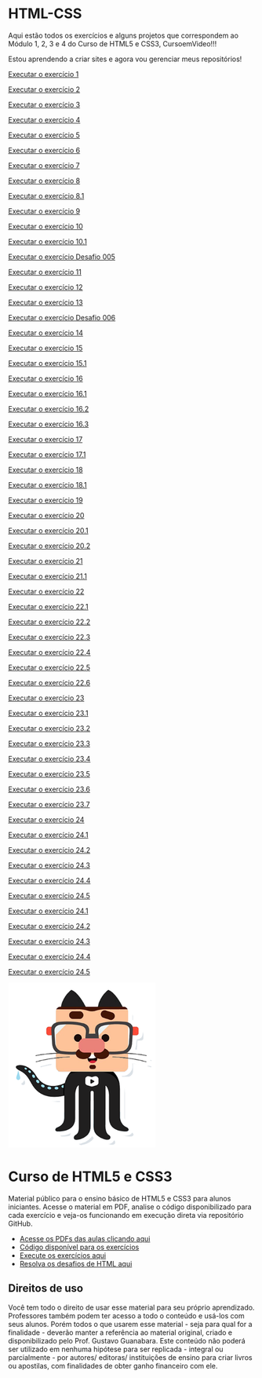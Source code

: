 # HTML-CSS
 Aqui estão todos os exercícios e alguns projetos que correspondem ao Módulo 1, 2, 3 e 4 do 
 Curso de HTML5 e CSS3, CursoemVideo!!!

 Estou aprendendo a criar sites e agora vou gerenciar meus repositórios!

 <a href= "https://anajulialeite.github.io/HTML-CSS/Exercícios/Exercício 1/index.html">Executar o exercício 1</a>

 <a href= "https://anajulialeite.github.io/HTML-CSS/Exercícios/Exercício 2/index.html">Executar o exercício 2</a>

 <a href= "https://anajulialeite.github.io/HTML-CSS/Exercícios/Exercício 3/index.html">Executar o exercício 3</a>

 <a href= "https://anajulialeite.github.io/HTML-CSS/Exercícios/Exercício 4/index.html">Executar o exercício 4</a>

 <a href= "https://anajulialeite.github.io/HTML-CSS/Exercícios/Exercício 5/index.html">Executar o exercício 5</a>

 <a href= "https://anajulialeite.github.io/HTML-CSS/Exercícios/Exercício 6/index.html">Executar o exercício 6</a>

 <a href= "https://anajulialeite.github.io/HTML-CSS/Exercícios/Exercício 7/index.html">Executar o exercício 7</a>

 <a href= "https://anajulialeite.github.io/HTML-CSS/Exercícios/Exercício 8/index.html">Executar o exercício 8</a>

 <a href= "https://anajulialeite.github.io/HTML-CSS/Exercícios/Exercício 8.1/index.html">Executar o exercício 8.1</a>

<a href= "https://anajulialeite.github.io/HTML-CSS/Exercícios/Exercício 9/index.html">Executar o exercício 9</a>

<a href= "https://anajulialeite.github.io/HTML-CSS/Exercícios/Exercício 10/index.html">Executar o exercício 10</a>

<a href= "https://anajulialeite.github.io/HTML-CSS/Exercícios/Exercício 10/pag002.html">Executar o exercício 10.1</a>

<a href= "https://anajulialeite.github.io/HTML-CSS/Desafio/Desafio 005/Desafio005.html">Executar o exercício Desafio 005</a>

<a href= "https://anajulialeite.github.io/HTML-CSS/Exercícios/Exercício 11/index.html">Executar o exercício 11</a>

<a href= "https://anajulialeite.github.io/HTML-CSS/Exercícios/Exercício 12/index.html">Executar o exercício 12</a>

<a href= "https://anajulialeite.github.io/HTML-CSS/Exercícios/Exercício 13/index.html">Executar o exercício 13</a>

<a href= "https://anajulialeite.github.io/HTML-CSS/Desafio/Desafio 006/index.html">Executar o exercício Desafio 006</a>

<a href= "https://anajulialeite.github.io/HTML-CSS/Exercícios/Exercício 14/index.html">Executar o exercício 14</a>

<a href= "https://anajulialeite.github.io/HTML-CSS/Exercícios/Exercício 15/index.html">Executar o exercício 15</a>

<a href= "https://anajulialeite.github.io/HTML-CSS/Exercícios/Exercício 15/pagina2.html">Executar o exercício 15.1</a>

<a href= "https://anajulialeite.github.io/HTML-CSS/Exercícios/Exercício 16/cor01.html">Executar o exercício 16</a>

<a href= "https://anajulialeite.github.io/HTML-CSS/Exercícios/Exercício 16/cor02.html">Executar o exercício 16.1</a>

<a href= "https://anajulialeite.github.io/HTML-CSS/Exercícios/Exercício 16/cor03.html">Executar o exercício 16.2</a>

<a href= "https://anajulialeite.github.io/HTML-CSS/Exercícios/Exercício 16/cor04.html">Executar o exercício 16.3</a>

<a href= "https://anajulialeite.github.io/HTML-CSS/Exercícios/Exercício 17/fonte01.html">Executar o exercício 17</a>

<a href= "https://anajulialeite.github.io/HTML-CSS/Exercícios/Exercício 17/fonte02.html">Executar o exercício 17.1</a>

<a href= "https://anajulialeite.github.io/HTML-CSS/Exercícios/Exercício 18/fonte01.html">Executar o exercício 18</a>

<a href= "https://anajulialeite.github.io/HTML-CSS/Exercícios/Exercício 18/fonte02.html">Executar o exercício 18.1</a>

<a href= "https://anajulialeite.github.io/HTML-CSS/Exercícios/Exercício 19/seletor01.html">Executar o exercício 19</a>

<a href= "https://anajulialeite.github.io/HTML-CSS/Exercícios/Exercício 20/hover.html">Executar o exercício 20</a>

<a href= "https://anajulialeite.github.io/HTML-CSS/Exercícios/Exercício 20/links.html">Executar o exercício 20.1</a>

<a href= "https://anajulialeite.github.io/HTML-CSS/Exercícios/Exercício 20/pseudoclasses.html">Executar o exercício 20.2</a>

<a href= "https://anajulialeite.github.io/HTML-CSS/Exercícios/Exercício 21/caixa01.html">Executar o exercício 21</a>

<a href= "https://anajulialeite.github.io/HTML-CSS/Exercícios/Exercício 21/caixa02.html">Executar o exercício 21.1</a>

<a href= "https://anajulialeite.github.io/HTML-CSS/Exercícios/Exercício 22/fundo001.html">Executar o exercício 22</a>

<a href= "https://anajulialeite.github.io/HTML-CSS/Exercícios/Exercício 22/fundo002.html">Executar o exercício 22.1</a>

<a href= "https://anajulialeite.github.io/HTML-CSS/Exercícios/Exercício 22/fundo003.html">Executar o exercício 22.2</a>

<a href= "https://anajulialeite.github.io/HTML-CSS/Exercícios/Exercício 22/fundo004.html">Executar o exercício 22.3</a>

<a href= "https://anajulialeite.github.io/HTML-CSS/Exercícios/Exercício 22/fundo005.html">Executar o exercício 22.4</a>

<a href= "https://anajulialeite.github.io/HTML-CSS/Exercícios/Exercício 22/fundo006.html">Executar o exercício 22.5</a>

<a href= "https://anajulialeite.github.io/HTML-CSS/Exercícios/Exercício 22/Fundo007.html">Executar o exercício 22.6</a>

<a href= "https://anajulialeite.github.io/HTML-CSS/Exercícios/Exercício 23/tabela001.html">Executar o exercício 23</a>

<a href= "https://anajulialeite.github.io/HTML-CSS/Exercícios/Exercício 23/tabela002.html">Executar o exercício 23.1</a>

<a href= "https://anajulialeite.github.io/HTML-CSS/Exercícios/Exercício 23/tabela003.html">Executar o exercício 23.2</a>

<a href= "https://anajulialeite.github.io/HTML-CSS/Exercícios/Exercício 23/tabela004.html">Executar o exercício 23.3</a>

<a href= "https://anajulialeite.github.io/HTML-CSS/Exercícios/Exercício 23/Tabela005.html">Executar o exercício 23.4</a>

<a href= "https://anajulialeite.github.io/HTML-CSS/Exercícios/Exercício 23/tabela006.html">Executar o exercício 23.5</a>

<a href= "https://anajulialeite.github.io/HTML-CSS/Exercícios/Exercício 23/Desafio.html">Executar o exercício 23.6</a>

<a href= "https://anajulialeite.github.io/HTML-CSS/Exercícios/Exercício 23/Desafio01.html">Executar o exercício 23.7</a>

<a href= "https://anajulialeite.github.io/HTML-CSS/Exercícios/Exercício 24/iframe001.html">Executar o exercício 24</a>

<a href= "https://anajulialeite.github.io/HTML-CSS/Exercícios/Exercício 24/iframe002.html">Executar o exercício 24.1</a>

<a href= "https://anajulialeite.github.io/HTML-CSS/Exercícios/Exercício 24/iframe003.html">Executar o exercício 24.2</a>

<a href= "https://anajulialeite.github.io/HTML-CSS/Exercícios/Exercício 24/iframe004.html">Executar o exercício 24.3</a>

<a href= "https://anajulialeite.github.io/HTML-CSS/Exercícios/Exercício 24/iframe005.html">Executar o exercício 24.4</a>

<a href= "https://anajulialeite.github.io/HTML-CSS/Exercícios/Exercício 24/iframe006.html">Executar o exercício 24.5</a>

<a href= "https://anajulialeite.github.io/HTML-CSS/Exercícios/Exercício 24/Páginas extras/Página001.html">Executar o exercício 24.1</a>

<a href= "https://anajulialeite.github.io/HTML-CSS/Exercícios/Exercício 24/Páginas extras/Página002.html">Executar o exercício 24.2</a>

<a href= "https://anajulialeite.github.io/HTML-CSS/Exercícios/Exercício 24/Páginas extras/página003.html">Executar o exercício 24.3</a>

<a href= "https://anajulialeite.github.io/HTML-CSS/Exercícios/Exercício 24/Páginas extras/Página004.html">Executar o exercício 24.4</a>

<a href= "https://anajulialeite.github.io/HTML-CSS/Exercícios/Exercício 24/Páginas extras/Página005.html">Executar o exercício 24.5</a>

<img src="Imagem/mascote.png" position="right" width="300">

# Curso de HTML5 e CSS3

Material público para o ensino básico de HTML5 e CSS3 para alunos iniciantes. Acesse o material em PDF, analise o código disponibilizado para cada exercício e veja-os funcionando em execução direta via repositório GitHub.

* [Acesse os PDFs das aulas clicando aqui](https://github.com/gustavoguanabara/html-css/tree/master/aulas-pdf)
* [Código disponível para os exercícios](https://github.com/gustavoguanabara/html-css/tree/master/exercicios)
* [Execute os exercícios aqui](https://gustavoguanabara.github.io/html-css/exercicios/)
* [Resolva os desafios de HTML aqui](https://github.com/gustavoguanabara/html-css/tree/master/desafios)

## Direitos de uso

Você tem todo o direito de usar esse material para seu próprio aprendizado. Professores também podem ter acesso a todo o conteúdo e usá-los com seus alunos. Porém todos o que usarem esse material - seja para qual for a finalidade - deverão manter a referência ao material original, criado e disponibilizado pelo Prof. Gustavo Guanabara. Este conteúdo não poderá ser utilizado em nenhuma hipótese para ser replicada - integral ou parcialmente - por autores/ editoras/ instituições de ensino para criar livros ou apostilas, com finalidades de obter ganho financeiro com ele.
